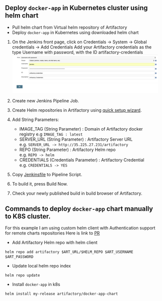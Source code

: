 ## Deploy `docker-app` in Kubernetes cluster using helm chart
* Pull helm chart from Virtual helm repository of Artifactory
* Deploy `docker-app` in Kubernetes using downloaded helm chart

1.  On the Jenkins front page, click on Credentials -> System -> Global credentials -> Add Credentials
    Add your Artifactory credentials as the type Username with password, with the ID artifactory-credentials 
    ![Add_Artifactory_Credentials](../images/Add_Credentials.png)
    
2.  Create new Jenkins Pipeline Job.

3.  Create Helm repositories in Artifactory using [quick setup wizard](https://www.jfrog.com/confluence/display/RTF/Getting+Started#GettingStarted-OnboardingWizard).       

4.  Add String Parameters:
    *   IMAGE_TAG (String Parameter) : Domain of Artifactory docker registry 
		e.g `IMAGE_TAG : latest`
    *   SERVER_URL (String Parameter) : Artifactory Server URL<Br>
        e.g. `SERVER_URL -> http://35.225.27.231/artifactory`
    *   REPO (String Parameter) : Artifactory Helm repo<Br>
        e.g. `REPO -> helm`
    *   CREDENTIALS (Credentials Parameter) : Artifactory Credential<Br>
        e.g. `CREDENTIALS -> YES`
    	
5.  Copy [Jenkinsfile](Jenkinsfile) to Pipeline Script.

6.  To build it, press Build Now.

7.  Check your newly published build in build browser of Artifactory.

## Commands to deploy `docker-app` chart manually to K8S cluster.

For this example I am using custom helm client with Authentication support for remote charts repositories
Here is link to [PR](https://github.com/kubernetes/helm/pull/3206)

* Add Artifactory Helm repo with helm client
```
helm repo add artifactory $ART_URL/$HELM_REPO $ART_USERNAME $ART_PASSWORD
```

* Update local helm repo index
```
helm repo update
```

* Install `docker-app` in k8s
```
helm install my-release artifactory/docker-app-chart
```
